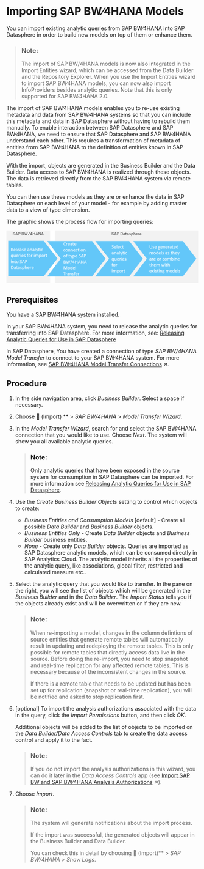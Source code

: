 <!-- loioa3d4a2f91bea4810ba8839ff73577dac -->

<link rel="stylesheet" type="text/css" href="../css/sap-icons.css"/>

# Importing SAP BW∕4HANA Models

You can import existing analytic queries from SAP BW∕4HANA into SAP Datasphere in order to build new models on top of them or enhance them.



> ### Note:  
> The import of SAP BW/4HANA models is now also integrated in the Import Entities wizard, which can be accessed from the Data Builder and the Repository Explorer. When you use the Import Entities wizard to import SAP BW∕4HANA models, you can now also import InfoProviders besides analytic queries. Note that this is only supported for SAP BW∕4HANA 2.0.

The import of SAP BW∕4HANA models enables you to re-use existing metadata and data from SAP BW∕4HANA systems so that you can include this metadata and data in SAP Datasphere without having to rebuild them manually. To enable interaction between SAP Datasphere and SAP BW∕4HANA, we need to ensure that SAP Datasphere and SAP BW∕4HANA understand each other. This requires a transformation of metadata of entities from SAP BW∕4HANA to the definition of entities known in SAP Datasphere.

With the import, objects are generated in the Business Builder and the Data Builder. Data access to SAP BW∕4HANA is realized through these objects. The data is retrieved directly from the SAP BW∕4HANA system via remote tables.

You can then use these models as they are or enhance the data in SAP Datasphere on each level of your model - for example by adding master data to a view of type dimension.

The graphic shows the process flow for importing queries:

![First, you need to release queries for import, then you create a connection, then you select the queries, and finally you can use the generated models for further modeling.](images/DWC_-_BW4_Model_Import_bf4b951.png)



<a name="loioa3d4a2f91bea4810ba8839ff73577dac__section_epn_wpg_k4b"/>

## Prerequisites

You have a SAP BW∕4HANA system installed.

In your SAP BW∕4HANA system, you need to release the analytic queries for transferring into SAP Datasphere. For more information, see: [Releasing Analytic Queries for Use in SAP Datasphere](https://help.sap.com/viewer/107a6e8a38b74ede94c833ca3b7b6f51/2.0.7/en-US/cb1e79fc792b4737881b00c1685edc2a.html) 

In SAP Datasphere, You have created a connection of type *SAP BW/4HANA Model Transfer* to connect to your SAP BW∕4HANA system. For more information, see [SAP BW∕4HANA Model Transfer Connections](https://help.sap.com/viewer/9f36ca35bc6145e4acdef6b4d852d560/DEV_CURRENT/en-US/1caba954bc604e00bf8e82e383a46368.html "Use an SAP BW/4HANA Model Transfer connection to import analytic queries from SAP BW∕4HANA with their Composite Providers and InfoObjects.") :arrow_upper_right:.



<a name="loioa3d4a2f91bea4810ba8839ff73577dac__section_hc2_xpg_k4b"/>

## Procedure

1.  In the side navigation area, click *Business Builder*. Select a space if necessary.

2.  Choose <span class="FPA-icons"></span> \(Import\) ** \> *SAP BW/4HANA* \> *Model Transfer Wizard*.

3.  In the *Model Transfer Wizard*, search for and select the SAP BW∕4HANA connection that you would like to use. Choose *Next*. The system will show you all available analytic queries.

    > ### Note:  
    > Only analytic queries that have been exposed in the source system for consumption in SAP Datasphere can be imported. For more information see [Releasing Analytic Queries for Use in SAP Datasphere](https://help.sap.com/viewer/107a6e8a38b74ede94c833ca3b7b6f51/2.latest/en-US/cb1e79fc792b4737881b00c1685edc2a.html).

4.  Use the *Create Business Builder Objects* setting to control which objects to create:
    -   *Business Entities and Consumption Models* \[default\] - Create all possible *Data Builder* and *Business Builder* objects.
    -   *Business Entities Only* - Create *Data Builder* objects and *Business Builder* business entities.
    -   *None* - Create only *Data Builder* objects. Queries are imported as SAP Datasphere analytic models, which can be consumed directly in SAP Analytics Cloud. The analytic model inherits all the properties of the analytic query, like associations, global filter, restricted and calculated measure etc..

5.  Select the analytic query that you would like to transfer. In the pane on the right, you will see the list of objects which will be generated in the *Business Builder* and in the *Data Builder*. The *Import Status* tells you if the objects already exist and will be overwritten or if they are new.

    > ### Note:  
    > When re-importing a model, changes in the column defintions of source entities that generate remote tables will automatically result in updating and redeploying the remote tables. This is only possible for remote tables that directly access data live in the source. Before doing the re-import, you need to stop snapshot and real-time replication for any affected remote tables. This is necessary because of the inconsistent changes in the source.
    > 
    > If there is a remote table that needs to be updated but has been set up for replication \(snapshot or real-time replication\), you will be notified and asked to stop replication first.

6.  \[optional\] To import the analysis authorizations associated with the data in the query, click the *Import Permissions* button, and then click *OK*.

    Additional objects will be added to the list of objects to be imported on the *Data Builder/Data Access Controls* tab to create the data access control and apply it to the fact.

    > ### Note:  
    > If you do not import the analysis authorizations in this wizard, you can do it later in the *Data Access Controls* app \(see [Import SAP BW and SAP BW∕4HANA Analysis Authorizations](https://help.sap.com/viewer/9f36ca35bc6145e4acdef6b4d852d560/DEV_CURRENT/en-US/f56e4271dc4943aa9f21223ce5c93873.html "You can import analysis authorizations defined in SAP BW and SAP BW∕4HANA systems into SAP Datasphere to provide row-level protection for data imported from these systems.") :arrow_upper_right:\).

7.  Choose *Import*.

    > ### Note:  
    > The system will generate notifications about the import process.
    > 
    > If the import was successful, the generated objects will appear in the Business Builder and Data Builder.
    > 
    > You can check this in detail by choosing <span class="FPA-icons"></span> \(Import\)** \> *SAP BW/4HANA* \> *Show Logs*.


